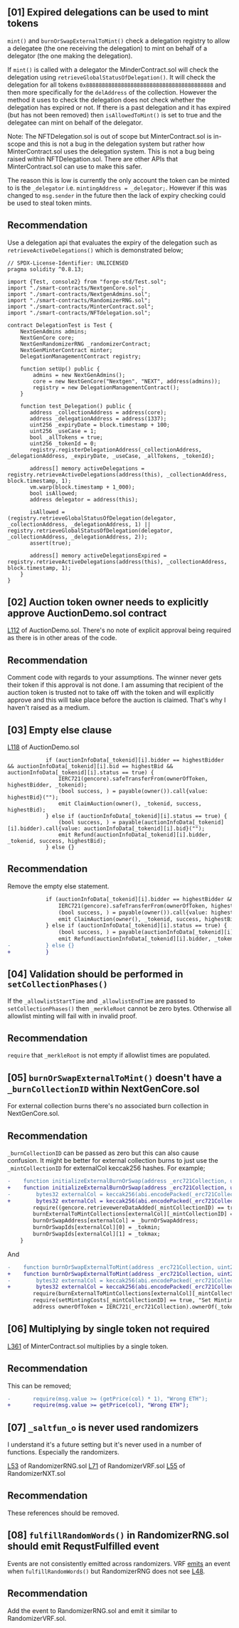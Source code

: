 ## [01] Expired delegations can be used to mint tokens
`mint()` and `burnOrSwapExternalToMint()` check a delegation registry to allow a delegatee (the one receiving the delegation) to mint on behalf of a delegator (the one making the delegation).

If `mint()` is called with a delegator the MinderContract.sol will check the delegation using `retrieveGlobalStatusOfDelegation()`. It will check the delegation for all tokens `0x8888888888888888888888888888888888888888` and then more specifically for the `delAddress` of the collection. However the method it uses to check the delegation does not check whether the delegation has expired or not. If there is a past delegation and it has expired (but has not been removed) then `isAllowedToMint()` is set to true and the delegatee can mint on behalf of the delegator.

Note: The NFTDelegation.sol is out of scope but MinterContract.sol is in-scope and this is not a bug in the delegation system but rather how MinterContract.sol uses the delegation system. This is not a bug being raised within NFTDelegation.sol. There are other APIs that MinterContract.sol can use to make this safer.

The reason this is low is currently the only account the token can be minted to is the `_delegator` i.e. `mintingAddress = _delegator;`. However if this was changed to `msg.sender` in the future then the lack of expiry checking could be used to steal token mints.

## Recommendation

Use a delegation api that evaluates the expiry of the delegation such as `retrieveActiveDelegations()` which is demonstrated below;

```solidity
// SPDX-License-Identifier: UNLICENSED
pragma solidity ^0.8.13;

import {Test, console2} from "forge-std/Test.sol";
import "./smart-contracts/NextgenCore.sol";
import "./smart-contracts/NextgenAdmins.sol";
import "./smart-contracts/RandomizerRNG.sol";
import "./smart-contracts/MinterContract.sol";
import "./smart-contracts/NFTdelegation.sol";

contract DelegationTest is Test {
    NextGenAdmins admins;
    NextGenCore core;
    NextGenRandomizerRNG _randomizerContract;
    NextGenMinterContract minter;
    DelegationManagementContract registry;

    function setUp() public {
        admins = new NextGenAdmins();
        core = new NextGenCore("Nextgen", "NEXT", address(admins));
        registry = new DelegationManagementContract();
    }

    function test_Delegation() public {
       address _collectionAddress = address(core);
       address _delegationAddress = address(1337);
       uint256 _expiryDate = block.timestamp + 100;
       uint256 _useCase = 1;
       bool _allTokens = true;
       uint256 _tokenId = 0;
       registry.registerDelegationAddress(_collectionAddress, _delegationAddress, _expiryDate, _useCase, _allTokens, _tokenId);

       address[] memory activeDelegations = registry.retrieveActiveDelegations(address(this), _collectionAddress, block.timestamp, 1);
       vm.warp(block.timestamp + 1_000);
       bool isAllowed;
       address delegator = address(this);

       isAllowed = (registry.retrieveGlobalStatusOfDelegation(delegator, _collectionAddress, _delegationAddress, 1) || registry.retrieveGlobalStatusOfDelegation(delegator, _collectionAddress, _delegationAddress, 2));
       assert(true);

       address[] memory activeDelegationsExpired = registry.retrieveActiveDelegations(address(this), _collectionAddress, block.timestamp, 1);
    }
}
```

## [02] Auction token owner needs to explicitly approve AuctionDemo.sol contract
[L112](https://github.com/code-423n4/2023-10-nextgen/blob/main/smart-contracts/AuctionDemo.sol#L112) of AuctionDemo.sol. There's no note of explicit approval being required as there is in other areas of the code. 

## Recommendation
Comment code with regards to your assumptions. The winner never gets their token if this approval is not done. I am assuming that recipient of the auction token is trusted not to take off with the token and will explicitly approve and this will take place before the auction is claimed. That's why I haven't raised as a medium.

## [03] Empty else clause
[L118](https://github.com/code-423n4/2023-10-nextgen/blob/main/smart-contracts/AuctionDemo.sol#L118) of AuctionDemo.sol

```solidity
            if (auctionInfoData[_tokenid][i].bidder == highestBidder && auctionInfoData[_tokenid][i].bid == highestBid && auctionInfoData[_tokenid][i].status == true) {
                IERC721(gencore).safeTransferFrom(ownerOfToken, highestBidder, _tokenid);
                (bool success, ) = payable(owner()).call{value: highestBid}("");
                emit ClaimAuction(owner(), _tokenid, success, highestBid);
            } else if (auctionInfoData[_tokenid][i].status == true) {
                (bool success, ) = payable(auctionInfoData[_tokenid][i].bidder).call{value: auctionInfoData[_tokenid][i].bid}("");
                emit Refund(auctionInfoData[_tokenid][i].bidder, _tokenid, success, highestBid);
            } else {}
```

## Recommendation

Remove the empty else statement.

```diff
            if (auctionInfoData[_tokenid][i].bidder == highestBidder && auctionInfoData[_tokenid][i].bid == highestBid && auctionInfoData[_tokenid][i].status == true) {
                IERC721(gencore).safeTransferFrom(ownerOfToken, highestBidder, _tokenid);
                (bool success, ) = payable(owner()).call{value: highestBid}("");
                emit ClaimAuction(owner(), _tokenid, success, highestBid);
            } else if (auctionInfoData[_tokenid][i].status == true) {
                (bool success, ) = payable(auctionInfoData[_tokenid][i].bidder).call{value: auctionInfoData[_tokenid][i].bid}("");
                emit Refund(auctionInfoData[_tokenid][i].bidder, _tokenid, success, highestBid);
-           } else {}
+           } 
```

## [04] Validation should be performed in `setCollectionPhases()`
If the `_allowlistStartTime` and `_allowlistEndTime` are passed to `setCollectionPhases()` then `_merkleRoot` cannot be zero bytes. Otherwise all allowlist minting will fail with in invalid proof.

## Recommendation
`require` that `_merkleRoot` is not empty if allowlist times are populated.

## [05] `burnOrSwapExternalToMint()` doesn't have a `_burnCollectionID` within NextGenCore.sol
For external collection burns there's no associated burn collection in NextGenCore.sol.

## Recommendation
`_burnCollectionID` can be passed as zero but this can also cause confusion. It might be better for external collection burns to just use the `_mintCollectionID` for externalCol keccak256 hashes. For example;

```diff
-    function initializeExternalBurnOrSwap(address _erc721Collection, uint256 _burnCollectionID, uint256 _mintCollectionID, uint256 _tokmin, uint256 _tokmax, address _burnOrSwapAddress, bool _status) public FunctionAdminRequired(this.initializeExternalBurnOrSwap.selector) { 
+    function initializeExternalBurnOrSwap(address _erc721Collection, uint256 _mintCollectionID, uint256 _tokmin, uint256 _tokmax, address _burnOrSwapAddress, bool _status) public FunctionAdminRequired(this.initializeExternalBurnOrSwap.selector) { 
-        bytes32 externalCol = keccak256(abi.encodePacked(_erc721Collection,_burnCollectionID));
+        bytes32 externalCol = keccak256(abi.encodePacked(_erc721Collection,_mintCollectionID));
        require((gencore.retrievewereDataAdded(_mintCollectionID) == true), "No data");
        burnExternalToMintCollections[externalCol][_mintCollectionID] = _status;
        burnOrSwapAddress[externalCol] = _burnOrSwapAddress;
        burnOrSwapIds[externalCol][0] = _tokmin;
        burnOrSwapIds[externalCol][1] = _tokmax;
    }
```

And 

```diff
-    function burnOrSwapExternalToMint(address _erc721Collection, uint256 _burnCollectionID, uint256 _tokenId, uint256 _mintCollectionID, string memory _tokenData, bytes32[] calldata merkleProof, uint256 _saltfun_o) public payable {
+    function burnOrSwapExternalToMint(address _erc721Collection, uint256 _tokenId, uint256 _mintCollectionID, string memory _tokenData, bytes32[] calldata merkleProof, uint256 _saltfun_o) public payable {
-        bytes32 externalCol = keccak256(abi.encodePacked(_erc721Collection,_burnCollectionID));
+        bytes32 externalCol = keccak256(abi.encodePacked(_erc721Collection,_mintCollectionID));
        require(burnExternalToMintCollections[externalCol][_mintCollectionID] == true, "Initialize external burn");
        require(setMintingCosts[_mintCollectionID] == true, "Set Minting Costs");
        address ownerOfToken = IERC721(_erc721Collection).ownerOf(_tokenId);

```

## [06] Multiplying by single token not required 
[L361](https://github.com/code-423n4/2023-10-nextgen/blob/main/smart-contracts/MinterContract.sol#L361) of MinterContract.sol multiplies by a single token.

## Recommendation

This can be removed;

```diff
-       require(msg.value >= (getPrice(col) * 1), "Wrong ETH");
+       require(msg.value >= getPrice(col), "Wrong ETH");
```

## [07] `_saltfun_o` is never used randomizers
I understand it's a future setting but it's never used in a number of functions. Especially the randomizers.

[L53](https://github.com/code-423n4/2023-10-nextgen/blob/main/smart-contracts/RandomizerRNG.sol#L53) of RandomizerRNG.sol
[L71](https://github.com/code-423n4/2023-10-nextgen/blob/main/smart-contracts/RandomizerVRF.sol#L71) of RandomizerVRF.sol
[L55](https://github.com/code-423n4/2023-10-nextgen/blob/main/smart-contracts/RandomizerNXT.sol#L55) of RandomizerNXT.sol

## Recommendation
These references should be removed.

## [08] `fulfillRandomWords()` in RandomizerRNG.sol should emit RequstFulfilled event
Events are not consistently emitted across randomizers. VRF [emits](https://github.com/code-423n4/2023-10-nextgen/blob/main/smart-contracts/RandomizerVRF.sol#L67) an event when `fulfillRandomWords()` but RandomizerRNG does not see [L48](https://github.com/code-423n4/2023-10-nextgen/blob/main/smart-contracts/RandomizerRNG.sol#L48).

## Recommendation
Add the event to RandomizerRNG.sol and emit it similar to RandomizerVRF.sol.